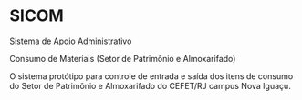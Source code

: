 # SICOM
Sistema de Apoio Administrativo

Consumo de Materiais (Setor de Patrimônio e Almoxarifado)

O sistema protótipo para controle de entrada e saída dos itens de consumo do Setor de Patrimônio e Almoxarifado do CEFET/RJ campus Nova Iguaçu.
